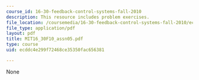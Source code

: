 ```yaml
---
course_id: 16-30-feedback-control-systems-fall-2010
description: This resource includes problem exercises.
file_location: /coursemedia/16-30-feedback-control-systems-fall-2010/ecddc4e299f72468ce35350fac656381_MIT16_30F10_assn05.pdf
file_type: application/pdf
layout: pdf
title: MIT16_30F10_assn05.pdf
type: course
uid: ecddc4e299f72468ce35350fac656381

---
```

None